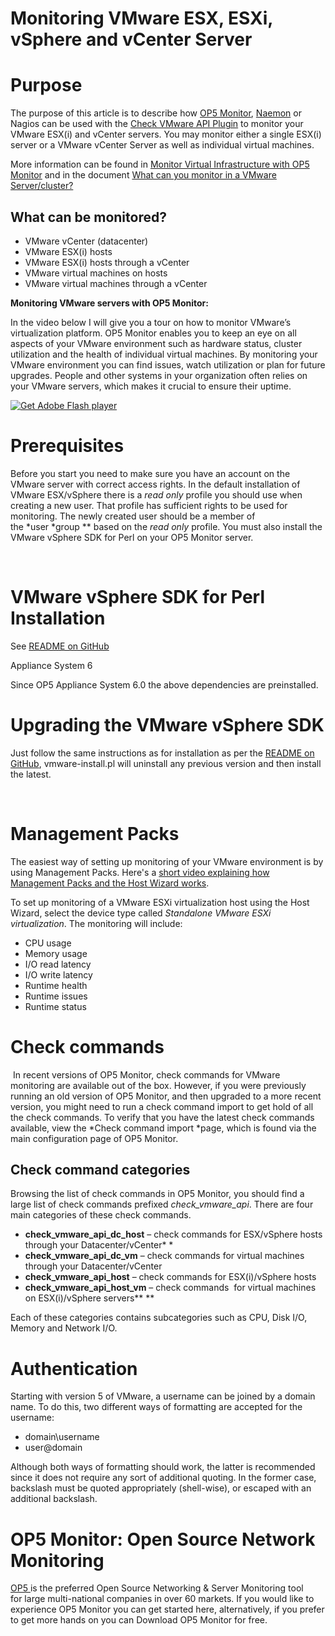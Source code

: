 # Monitoring VMware ESX, ESXi, vSphere and vCenter Server

# Purpose

The purpose of this article is to describe how [OP5 Monitor](http://www.op5.com/explore-op5-monitor/), [Naemon](http://www.naemon.org/) or Nagios can be used with the [Check VMware API Plugin](https://github.com/op5/check_vmware_api) to monitor your VMware ESX(i) and vCenter servers. You may monitor either a single ESX(i) server or a VMware vCenter Server as well as individual virtual machines.

More information can be found in [Monitor Virtual Infrastructure with OP5 Monitor](https://www.op5.com/op5-monitor/virtual-monitoring/) and in the document [What can you monitor in a VMware Server/cluster?](https://kb.op5.com/pages/viewpage.action?pageId=3801484)

## What can be monitored?

-   VMware vCenter (datacenter)
-   VMware ESX(i) hosts
-   VMware ESX(i) hosts through a vCenter
-   VMware virtual machines on hosts
-   VMware virtual machines through a vCenter

**Monitoring VMware servers with OP5 Monitor:**

In the video below I will give you a tour on how to monitor VMware’s virtualization platform. OP5 Monitor enables you to keep an eye on all aspects of your VMware environment such as hardware status, cluster utilization and the health of individual virtual machines. By monitoring your VMware environment you can find issues, watch utilization or plan for future upgrades. People and other systems in your organization often relies on your VMware servers, which makes it crucial to ensure their uptime.

[![Get Adobe Flash player](https://www.adobe.com/images/shared/download_buttons/get_flash_player.gif)](https://get.adobe.com/flashplayer/)

# Prerequisites

Before you start you need to make sure you have an account on the VMware server with correct access rights. In the default installation of VMware ESX/vSphere there is a *read only* profile you should use when creating a new user. That profile has sufficient rights to be used for monitoring. The newly created user should be a member of the *user *group ** based on the *read only* profile. You must also install the VMware vSphere SDK for Perl on your OP5 Monitor server.

 

# VMware vSphere SDK for Perl Installation

See [README on GitHub](https://github.com/op5/check_vmware_api)

Appliance System 6

Since OP5 Appliance System 6.0 the above dependencies are preinstalled.

# Upgrading the VMware vSphere SDK

Just follow the same instructions as for installation as per the [README on GitHub](https://github.com/op5/check_vmware_api), vmware-install.pl will uninstall any previous version and then install the latest.

 

# Management Packs

The easiest way of setting up monitoring of your VMware environment is by using Management Packs. Here's a [short video explaining how Management Packs and the Host Wizard works](#).

To set up monitoring of a VMware ESXi virtualization host using the Host Wizard, select the device type called *Standalone VMware ESXi virtualization*. The monitoring will include:

-   CPU usage
-   Memory usage
-   I/O read latency
-   I/O write latency
-   Runtime health
-   Runtime issues
-   Runtime status

# Check commands

 In recent versions of OP5 Monitor, check commands for VMware monitoring are available out of the box. However, if you were previously running an old version of OP5 Monitor, and then upgraded to a more recent version, you might need to run a check command import to get hold of all the check commands. To verify that you have the latest check commands available, view the *Check command import *page, which is found via the main configuration page of OP5 Monitor.

## Check command categories

Browsing the list of check commands in OP5 Monitor, you should find a large list of check commands prefixed *check\_vmware\_api*. There are four main categories of these check commands.

-   **check\_vmware\_api\_dc\_host** – check commands for ESX/vSphere hosts through your Datacenter/vCenter*
    *
-   **check\_vmware\_api\_dc\_vm** – check commands for virtual machines through your Datacenter/vCenter
-   **check\_vmware\_api\_host** – check commands for ESX(i)/vSphere hosts
-   **check\_vmware\_api\_host\_vm** – check commands  for virtual machines on ESX(i)/vSphere servers**
    **

Each of these categories contains subcategories such as CPU, Disk I/O, Memory and Network I/O.

# Authentication

Starting with version 5 of VMware, a username can be joined by a domain name. To do this, two different ways of formatting are accepted for the username:

-   domain\\username
-   user@domain

Although both ways of formatting should work, the latter is recommended since it does not require any sort of additional quoting. In the former case, backslash must be quoted appropriately (shell-wise), or escaped with an additional backslash.

# OP5 Monitor: Open Source Network Monitoring

[OP5 ](https://www.op5.com/)is the preferred Open Source Networking & Server Monitoring tool for large multi-national companies in over 60 markets. If you would like to experience OP5 Monitor you can get started here, alternatively, if you prefer to get more hands on you can Download OP5 Monitor for free. 

